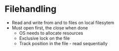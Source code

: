 # Filehandling 
-  Read and write from and to files on local filesytem
- Must open first, the close when done
    - OS needs to allocate resources
    - Exclusive lock on the file
    - Track position in the file - read sequentially
    



